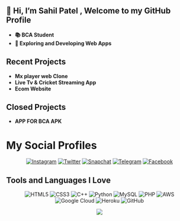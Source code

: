 ## 👋 Hi, I’m Sahil Patel , Welcome to my GitHub Profile
- **📚 BCA Student**
- **🌱 Exploring and Developing Web Apps**



## Recent Projects
- **Mx player web Clone**
- **Live Tv & Cricket Streaming App**
- **Ecom Website**

## Closed Projects
- **APP FOR BCA APK**
# My Social Profiles
<p align="center">
<a href="https://www.instagram.com/sahil_patel_3062" target="_blank"><img alt="Instagram" src="https://img.shields.io/badge/sahil patel-%23E4405F.svg?&style=for-the-badge&logo=Instagram&logoColor=white"/></a>
<a href="https://twitter.com/SahilPa54007777" target="_blank"><img alt="Twitter" src="https://img.shields.io/badge/sahil patel-%231DA1F2.svg?&style=for-the-badge&logo=Twitter&logoColor=white"/></a>
<a href="http://snapchat.com/add/sahil_patel996" target="_blank"><img alt="Snapchat" src="https://img.shields.io/badge/sahil patel-%23FFFC00.svg?&style=for-the-badge&logo=Snapchat&logoColor=white"/></a>
<a href="https://t.me/Royelpatidar" target="_blank"><img alt="Telegram" src="https://img.shields.io/badge/sahil patel-2CA5E0?style=for-the-badge&logo=telegram&logoColor=white"/></a>
<a href="https://www.facebook.com/" target="_blank"><img alt="Facebook" src="https://img.shields.io/badge/sahil patel-%231877F2.svg?&style=for-the-badge&logo=Facebook&logoColor=white"/></a>


## Tools and Languages I Love
<p align="center">

<img alt="HTML5" src="https://img.shields.io/badge/html5-%23E34F26.svg?&style=for-the-badge&logo=html5&logoColor=white"/>
<img alt="CSS3" src="https://img.shields.io/badge/css3-%231572B6.svg?&style=for-the-badge&logo=css3&logoColor=white"/>
<img alt="C++" src="https://img.shields.io/badge/c++-%2300599C.svg?&style=for-the-badge&logo=c%2B%2B&ogoColor=white"/>
<img alt="Python" src="https://img.shields.io/badge/python-%2314354C.svg?&style=for-the-badge&logo=python&logoColor=white"/>
<img alt="MySQL" src="https://img.shields.io/badge/mysql-%2300f.svg?&style=for-the-badge&logo=mysql&logoColor=white"/>
<img alt="PHP" src ="https://img.shields.io/badge/PHP-%777BB4.svg?&style=for-the-badge&logo=mongodb&logoColor=white"/>

<img alt="AWS" src="https://img.shields.io/badge/AWS-%23FF9900.svg?&style=for-the-badge&logo=amazon-aws&logoColor=white"/>
<img alt="Google Cloud" src="https://img.shields.io/badge/GoogleCloud-%234285F4.svg?&style=for-the-badge&logo=google-cloud&logoColor=white"/>
<img alt="Heroku" src="https://img.shields.io/badge/heroku-%23430098.svg?&style=for-the-badge&logo=heroku&logoColor=white"/>
<img alt="GitHub" src="https://img.shields.io/badge/github-%23121011.svg?&style=for-the-badge&logo=github&logoColor=white"/>
</p>

<p align="center">
<img src="https://github-readme-stats.vercel.app/api?username=Sp2021bca&theme=highcontrast" align="center">
</p>

